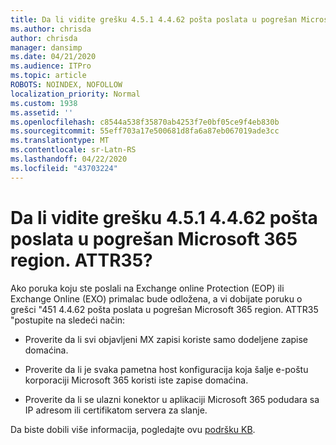 ```yaml
---
title: Da li vidite grešku 4.5.1 4.4.62 pošta poslata u pogrešan Microsoft 365 region. ATTR35?
ms.author: chrisda
author: chrisda
manager: dansimp
ms.date: 04/21/2020
ms.audience: ITPro
ms.topic: article
ROBOTS: NOINDEX, NOFOLLOW
localization_priority: Normal
ms.custom: 1938
ms.assetid: ''
ms.openlocfilehash: c8544a538f35870ab4253f7e0bf05ce9f4eb830b
ms.sourcegitcommit: 55eff703a17e500681d8fa6a87eb067019ade3cc
ms.translationtype: MT
ms.contentlocale: sr-Latn-RS
ms.lasthandoff: 04/22/2020
ms.locfileid: "43703224"
---
```

# <a name="are-you-seeing-error-451-4462-mail-sent-to-the-wrong-microsoft-365-region-attr35"></a>Da li vidite grešku 4.5.1 4.4.62 pošta poslata u pogrešan Microsoft 365 region. ATTR35?

Ako poruka koju ste poslali na Exchange online Protection (EOP) ili Exchange Online (EXO) primalac bude odložena, a vi dobijate poruku o grešci "451 4.4.62 pošta poslata u pogrešan Microsoft 365 region. ATTR35 "postupite na sledeći način:

- Proverite da li svi objavljeni MX zapisi koriste samo dodeljene zapise domaćina.

- Proverite da li je svaka pametna host konfiguracija koja šalje e-poštu korporaciji Microsoft 365 koristi iste zapise domaćina.

- Proverite da li se ulazni konektor u aplikaciji Microsoft 365 podudara sa IP adresom ili certifikatom servera za slanje.

Da biste dobili više informacija, pogledajte ovu [podršku KB](https://support.microsoft.com/help/4057301/attr35-response-code-when-mail-is-sent-to-eop-exo).
